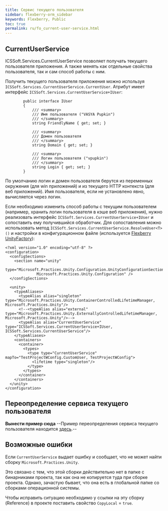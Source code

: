 ```yaml
---
title: Сервис текущего пользователя
sidebar: flexberry-orm_sidebar
keywords: Flexberry, Public
toc: true
permalink: ru/fo_current-user-service.html
---
```


## CurrentUserService
ICSSoft.Services.CurrentUserService позволяет получать текущего пользователя приложения. А также менять как отдельные свойства пользователя, так и сам способ работы с ним.

Получить текущего пользователя приложения можно используя `ICSSoft.Services.CurrentUserService.CurrentUser`. Атрибут имеет интерфейс `ICSSoft.Services.CurrentUserService+IUser`:

```
        public interface IUser
        {
            /// <summary>
            /// Имя пользователя ("VASYA Pupkin")
            /// </summary>
            string FriendlyName { get; set; }

            /// <summary>
            /// Домен пользователя
            /// </summary>
            string Domain { get; set; }

            /// <summary>
            /// Логин пользователя ("vpupkin")
            /// </summary>
            string Login { get; set; }
        }
```

По умолчанию логин и домен пользователя берутся из переменных окружения (для win приложений) и из текущего HTTP контекста (для веб приложений). Имя пользователя, если не установлено явно, вычисляется через логин.

Если необходимо изменить способ работы с текущим пользователем (например, хранить логин пользователя в кэше веб приложения), нужно реализовать интерфейс `ICSSoft.Services.CurrentUserService+IUser` и сопоставить ему получившийся обработчик. Для сопоставления можно использовать метод `ICSSoft.Services.CurrentUserService.ResolveUser<T>()` и настройки в конфигурационном файле (используется [Flexberry UnityFactory](unity-factory.html)):

```
<?xml version="1.0" encoding="utf-8" ?>
<configuration>
  <configSections>
    <section name="unity"
        type="Microsoft.Practices.Unity.Configuration.UnityConfigurationSection,
              Microsoft.Practices.Unity.Configuration" />
  </configSections>

  <unity>
    <typeAliases>
      <typeAlias alias="singleton" type="Microsoft.Practices.Unity.ContainerControlledLifetimeManager, Microsoft.Practices.Unity"/>
      <!--<typeAlias alias="external" type="Microsoft.Practices.Unity.ExternallyControlledLifetimeManager, Microsoft.Practices.Unity"/>-->
      <typeAlias alias="CurrentUserService" type="ICSSoft.Services.CurrentUserService+IUser, ICSSoft.Services.CurrentUserService"/>
    </typeAliases>
    <containers>
      <container>
        <types>
          <type type="CurrentUserService" mapTo="TestProjectWConfig.CustomUser, TestProjectWConfig">
            <lifetime type="singleton"/>
          </type>
        </types>
      </container>
    </containers>
  </unity>
</configuration>
```

## Переопределение сервиса текущего пользователя
**Вынести пример сюда**
--Пример переопределения сервиса текущего пользователя находится [здесь](right-manager-for-strokes-example.html).--

## Возможные ошибки
Если `CurrentUserService` выдает ошибку и сообщает, что не может найти сборку `Microsoft.Practices.Unity`.

Это связано с тем, что этой сборки действительно нет в папке с бинарниками проекта, так как она не копируется туда при сборке проекта. Однако, зачастую бывает, что она есть в глобальной папке со сборками операционной системы.

Чтобы исправить ситуацию необходимо у ссылки на эту сборку (Reference) в проекте поставить свойство `CopyLocal` = `true`.

